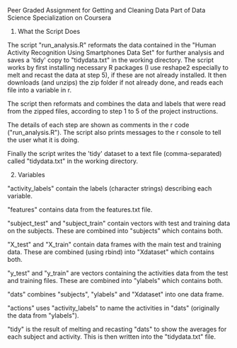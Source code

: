Peer Graded Assignment for Getting and Cleaning Data
Part of Data Science Specialization on Coursera

1. What the Script Does

The script "run_analysis.R" reformats the data contained in the "Human Activity Recognition Using Smartphones Data Set" for further analysis and saves a 'tidy' copy to "tidydata.txt" in the working directory. The script works by first installing necessary R packages (I use reshape2 especially to melt and recast the data at step 5), if these are not already installed. It then downloads (and unzips) the zip folder if not already done, and reads each file into a variable in r.

The script then reformats and combines the data and labels that were read from the zipped files, according to step 1 to 5 of the project instructions.

The details of each step are shown as comments in the r code ("run_analysis.R"). The script also prints messages to the r console to tell the user what it is doing.

Finally the script writes the 'tidy' dataset to a text file (comma-separated) called "tidydata.txt" in the working directory.

2. Variables

"activity_labels" contain the labels (character strings) describing each variable.

"features" contains data from the features.txt file. 

"subject_test" and "subject_train" contain vectors with test and training data on the subjects.
  These are combined into "subjects" which contains both.

"X_test" and "X_train" contain data frames with the main test and training data.
  These are combined (using rbind) into "Xdataset" which contains both.

"y_test" and "y_train" are vectors containing the activities data from the test and training files.
  These are combined into "ylabels" which contains both.

"dats" combines "subjects", "ylabels" and "Xdataset" into one data frame.

"actions" uses "activity_labels" to name the activities in "dats" (originally the data from "ylabels").

"tidy" is the result of melting and recasting "dats" to show the averages for each subject and activity.
  This is then written into the "tidydata.txt" file.
